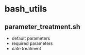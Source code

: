 # bash_utils

## parameter_treatment.sh
- default parameters
- required parameters
- date treatment
